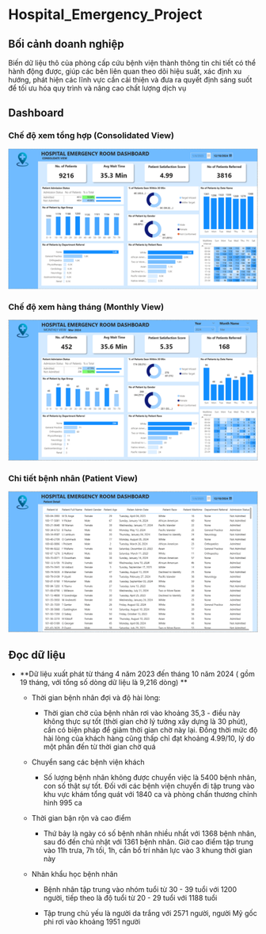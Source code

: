 # Hospital_Emergency_Project

## Bối cảnh doanh nghiệp

Biến dữ liệu thô của phòng cấp cứu bệnh viện thành thông tin chi tiết có thể hành động được, giúp các bên liên quan theo dõi hiệu suất, xác định xu hướng, phát hiện các lĩnh vực cần cải thiện và đưa ra quyết định sáng suốt để tối ưu hóa quy trình và nâng cao chất lượng dịch vụ

## Dashboard

### Chế độ xem tổng hợp (Consolidated View)

![Overview](ConsolidatedView.png)

### Chế độ xem hàng tháng (Monthly View)

![Overview](MonthlyView.png)

### Chi tiết bệnh nhân (Patient View) 

![Overview](PatientDetail.png)

## Đọc dữ liệu 

+ **Dữ liệu xuất phát từ tháng 4 năm 2023 đến tháng 10 năm 2024 ( gồm 19 tháng, với tổng số dòng dữ liệu là 9,216 dòng) **

  + Thời gian bệnh nhân đợi và độ hài lòng:

     + Thời gian chờ của bệnh nhân rơi vào khoảng 35,3 - điều này không thực sự tốt (thời gian chờ lý tưởng xây dựng là 30 phút), cần có biện pháp để giảm thời gian chờ này lại. Đồng thời mức độ hài lòng của khách hàng cũng thấp chỉ đạt khoảng 4.99/10, lý do một phần đến từ thời gian chờ quá

  + Chuyển sang các bệnh viện khách

     + Số lượng bệnh nhân không được chuyển việc là 5400 bệnh nhân, con số thật sự tốt. Đối với các bệnh viện chuyển đi tập trung vào khu vực khám tổng quát với 1840 ca và phòng chấn thương chỉnh hình 995 ca
   
  + Thời gian bận rộn và cao điểm

     + Thứ bảy là ngày có số bệnh nhân nhiều nhất với 1368 bệnh nhân, sau đó đến chủ nhật với 1361 bệnh nhân. Giờ cao điểm tập trung vào 11h trưa, 7h tối, 1h, cần bố trí nhân lực vào 3 khung thời gian này
 
  + Nhân khẩu học bệnh nhân

     + Bệnh nhân tập trung vào nhóm tuổi từ 30 - 39 tuổi với 1200 người, tiếp theo là độ tuổi từ 20 - 29 tuổi với 1188 tuổi
   
     + Tập trung chủ yếu là người da trắng với 2571 người, người Mỹ gốc phi rơi vào khoảng 1951 người
   





